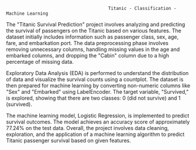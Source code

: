                                            Titanic - Classification - Machine Learning

The "Titanic Survival Prediction" project involves analyzing and predicting the survival of passengers on the Titanic based on various features. The dataset initially includes information such as passenger class, sex, age, fare, and embarkation port. The data preprocessing phase involves removing unnecessary columns, handling missing values in the age and embarked columns, and dropping the "Cabin" column due to a high percentage of missing data.

Exploratory Data Analysis (EDA) is performed to understand the distribution of data and visualize the survival counts using a countplot. The dataset is then prepared for machine learning by converting non-numeric columns like "Sex" and "Embarked" using LabelEncoder. The target variable, "Survived," is explored, showing that there are two classes: 0 (did not survive) and 1 (survived).

The machine learning model, Logistic Regression, is implemented to predict survival outcomes. The model achieves an accuracy score of approximately 77.24% on the test data. Overall, the project involves data cleaning, exploration, and the application of a machine learning algorithm to predict Titanic passenger survival based on given features.
